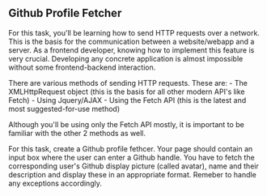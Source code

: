 ## Github Profile Fetcher

For this task, you'll be learning how to send HTTP requests over a network. This is the basis for the communication between a website/webapp and a server. As a frontend developer, knowing how to implement this feature is very crucial. Developing any concrete application is almost impossible without some frontend-backend interaction. 

There are various methods of sending HTTP requests. These are:
    - The XMLHttpRequest object (this is the basis for all other modern API's like Fetch)
    - Using Jquery/AJAX
    - Using the Fetch API (this is the latest and most suggested-for-use method)

Although you'll be using only the Fetch API mostly, it is important to be familiar with the other 2 methods as well.

For this task, create a Github profile fethcer. Your page should contain an input box where the user can enter a Github handle. You have to fetch the corresponding user's Github display picture (called avatar), name and their description and display these in an appropriate format. Remeber to handle any exceptions accordingly.